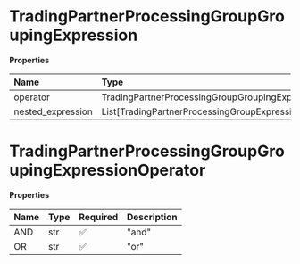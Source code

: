 # TradingPartnerProcessingGroupGroupingExpression

**Properties**

| Name              | Type                                                    | Required | Description |
| :---------------- | :------------------------------------------------------ | :------- | :---------- |
| operator          | TradingPartnerProcessingGroupGroupingExpressionOperator | ✅       |             |
| nested_expression | List[TradingPartnerProcessingGroupExpression]           | ❌       |             |

# TradingPartnerProcessingGroupGroupingExpressionOperator

**Properties**

| Name | Type | Required | Description |
| :--- | :--- | :------- | :---------- |
| AND  | str  | ✅       | "and"       |
| OR   | str  | ✅       | "or"        |

